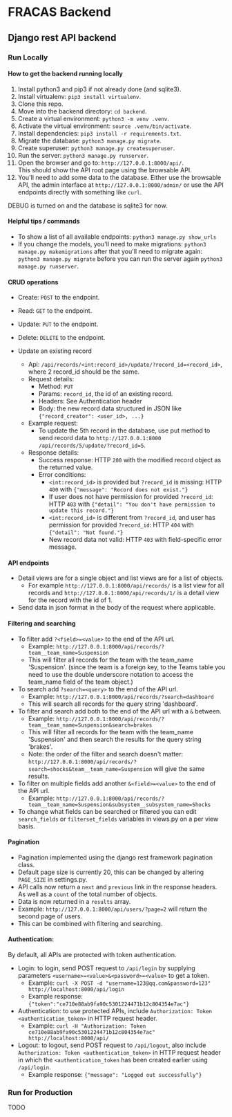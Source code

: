 
# FRACAS Backend

## Django rest API backend

### Run Locally

#### How to get the backend running locally

1. Install python3 and pip3 if not already done (and sqlite3).
2. Install virtualenv: `pip3 install virtualenv`.
3. Clone this repo.
4. Move into the backend directory: `cd backend`.
5. Create a virtual environment: `python3 -m venv .venv`.
6. Activate the virtual environment: `source .venv/bin/activate`.
7. Install dependencies: `pip3 install -r requirements.txt`.
8. Migrate the database: `python3 manage.py migrate`.
9. Create superuser: `python3 manage.py createsuperuser`.
10. Run the server: `python3 manage.py runserver`.
11. Open the browser and go to: `http://127.0.0.1:8000/api/`.  
    This should show the API root page using the browsable API.
12. You'll need to add some data to the database. Either use the browsable API, the admin interface at `http://127.0.0.1:8000/admin/` or use the API endpoints directly with something like `curl`.

DEBUG is turned on and the database is sqlite3 for now.

#### Helpful tips / commands

* To show a list of all available endpoints: `python3 manage.py show_urls`
* If you change the models, you'll need to make migrations: `python3 manage.py makemigrations` after that you'll need to migrate again: `python3 manage.py migrate` before you can run the server again `python3 manage.py runserver`.

#### CRUD operations

* Create: `POST` to the endpoint.
* Read: `GET` to the endpoint.
* Update: `PUT` to the endpoint.
* Delete: `DELETE` to the endpoint.

* Update an existing record
  * Api: `/api/records/<int:record_id>/update/?record_id=<record_id>`, where 2 record_id should be the same.
  * Request details:
    * Method: `PUT`
    * Params: `record_id`, the id of an existing record.
    * Headers: See Authentication header
    * Body: the new record data structured in JSON like `{"record_creator": <user_id>, ...}`
  * Example request:
    * To update the 5th record in the database, use put method to send record data to `http://127.0.0.1:8000 /api/records/5/update/?record_id=5`.
  * Response details:
    * Success response: HTTP `200` with the modified record object as the returned value.
    * Error conditions:
      * `<int:record_id>` is provided but `?record_id` is missing: HTTP `400` with `{"message": "Record does not exist."}`
      * If user does not have permission for provided `?record_id`: HTTP `403` with `{"detail": "You don't have permission to update this record."}`
      * `<int:record_id>` is different from `?record_id`, and user has permission for provided `?record_id`: HTTP `404` with `{"detail": "Not found."}`
      * New record data not valid: HTTP `403` with field-specific error message.



#### API endpoints

* Detail views are for a single object and list views are for a list of objects.
  * For example `http://127.0.0.1:8000/api/records/` is a list view for all records and `http://127.0.0.1:8000/api/records/1/` is a detail view for the record with the id of 1.
* Send data in json format in the body of the request where applicable.

#### Filtering and searching

* To filter add `?<field>=<value>` to the end of the API url.
  * Example: `http://127.0.0.1:8000/api/records/?team__team_name=Suspension`
  * This will filter all records for the team with the team_name 'Suspension'. (since the team is a foreign key, to the Teams table you need to use the double underscore notation to access the team_name field of the team object.)
* To search add `?search=<query>` to the end of the API url.
  * Example: `http://127.0.0.1:8000/api/records/?search=dashboard`  
  * This will search all records for the query string 'dashboard'.
* To filter and search add both to the end of the API url with a `&` between.
  * Example: `http://127.0.0.1:8000/api/records/?team__team_name=Suspension&search=brakes`
  * This will filter all records for the team with the team_name 'Suspension' and then search the results for the query string 'brakes'.
  * Note: the order of the filter and search doesn't matter: `http://127.0.0.1:8000/api/records/?search=shocks&team__team_name=Suspension` will give the same results.
* To filter on multiple fields add another `&<field>=<value>` to the end of the API url.
  * Example: `http://127.0.0.1:8000/api/records/?team__team_name=Suspension&subsystem__subsystem_name=Shocks`
* To change what fields can be searched or filtered you can edit `search_fields` or `filterset_fields` variables in views.py on a per view basis.

#### Pagination

* Pagination implemented using the django rest framework pagination class.
* Default page size is currently 20, this can be changed by altering `PAGE_SIZE` in settings.py.
* API calls now return a `next` and `previous` link in the response headers. As well as a `count` of the total number of objects.
* Data is now returned in a `results` array.
* Example: `http://127.0.0.1:8000/api/users/?page=2` will return the second page of users.
* This can be combined with filtering and searching.

#### Authentication:
By default, all APIs are protected with token authentication.

* Login: to login, send POST request to `/api/login` by supplying parameters `<username>=<value>&<password>=<value>` to get a token.
  * Example: `curl -X POST -d "username=123@qq.com&password=123" http://localhost:8000/api/login`
  * Example response: `{"token":"ce710e88ab9fa90c5301224471b12c804354e7ac"}`
* Authentication: to use protected APIs, include `Authorization: Token <authentication_token>` in HTTP request header.
  * Example: `curl -H "Authorization: Token ce710e88ab9fa90c5301224471b12c804354e7ac" http://localhost:8000/api/`
* Logout: to logout, send POST request to `/api/logout`, also include `Authorization: Token <authentication_token>` in HTTP request header in which the `<authentication_token` has been created earlier using `/api/login`.
  * Example response: `{"message": "Logged out successfully"}`

### Run for Production

TODO
